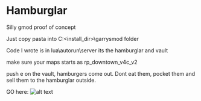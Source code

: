 # Hamburglar
Silly gmod proof of concept


Just copy pasta into C:\<install_dir>\garrysmod folder

Code I wrote is in lua\autorun\server its the hamburglar and vault

make sure your maps starts as rp_downtown_v4c_v2




push e on the vault, hamburgers come out. Dont eat them, pocket them and sell them to the hamburglar outside.




GO here:
![alt text](https://i.imgur.com/VCL1ql6.jpg)
